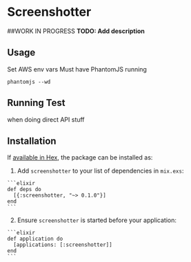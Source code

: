 # Screenshotter
##WORK IN PROGRESS
**TODO: Add description**

## Usage
Set AWS env vars
Must have PhantomJS running
```
phantomjs --wd
```

## Running Test

when doing direct API stuff
## Installation

If [available in Hex](https://hex.pm/docs/publish), the package can be installed as:

  1. Add `screenshotter` to your list of dependencies in `mix.exs`:

    ```elixir
    def deps do
      [{:screenshotter, "~> 0.1.0"}]
    end
    ```

  2. Ensure `screenshotter` is started before your application:

    ```elixir
    def application do
      [applications: [:screenshotter]]
    end
    ```

